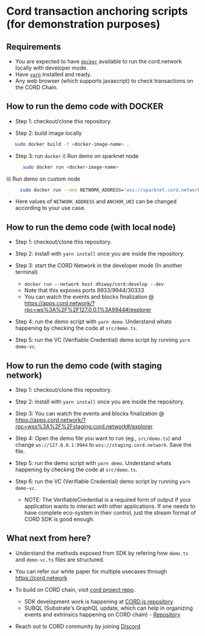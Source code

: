 # Cord transaction anchoring scripts (for demonstration purposes)

## Requirements

* You are expected to have [`docker`](https://www.docker.com/) available to run the cord.network locally with developer mode.
* Have [`yarn`](https://yarnpkg.com/) installed and ready.
* Any web browser (which supports javascript) to check transactions on the CORD Chain.

## How to run the demo code with DOCKER

* Step 1: checkout/clone this repository.

* Step 2: build image locally 
```sh
   sudo docker build -t <docker-image-name> .
```
* Step 3: run `docker`
  i) Run demo on sparknet node
```sh
      sudo docker run <docker-image-name>
```

  ii) Run demo on custom node
```sh 
     sudo docker run --env NETWORK_ADDRESS='wss://sparknet.cord.network' --env ANCHOR_URI='//Sparknet//1//Demo' <docker-image-name>`
```
  -  Here values of `NETWORK_ADDRESS` and `ANCHOR_URI` can be changed according to your use case.

## How to run the demo code (with local node)

* Step 1: checkout/clone this repository.

* Step 2: install with `yarn install` once you are inside the repository.

* Step 3: start the CORD Network in the developer mode (In another terminal)
  - `docker run --network host dhiway/cord:develop --dev`
  - Note that this exposes ports 9933/9944/30333
  - You can watch the events and blocks finalization @ https://apps.cord.network/?rpc=ws%3A%2F%2F127.0.0.1%3A9944#/explorer

* Step 4: run the demo script with `yarn demo`. Understand whats happening by checking the code at `src/demo.ts`.

* Step 5: run the VC (Verifiable Credential) demo script by running `yarn demo-vc`.


## How to run the demo code (with staging network)

* Step 1: checkout/clone this repository.

* Step 2: install with `yarn install` once you are inside the repository.

* Step 3: You can watch the events and blocks finalization @ https://apps.cord.network/?rpc=wss%3A%2F%2Fstaging.cord.network#/explorer

* Step 4: Open the demo file you want to run (eg., `src/demo.ts`) and change `ws://127.0.0.1:9944` to `wss://staging.cord.network`. Save the file.

* Step 5: run the demo script with `yarn demo`. Understand whats happening by checking the code at `src/demo.ts`.

* Step 6: run the VC (Verifiable Credential) demo script by running `yarn demo-vc`.

  - NOTE: The VerifiableCredential is a required form of output if your application wants to interact with other applications. If one needs to have complete eco-system in their control, just the stream format of CORD SDK is good enough.


## What next from here?

* Understand the methods exposed from SDK by refering how `demo.ts` and `demo-vc.ts` files are structured.

* You can refer our white paper for multiple usecases through https://cord.network

* To build on CORD chain, visit [cord project repo](https://github.com/dhiway/cord).
  - SDK development work is happening at [CORD.js repository](https://github.com/dhiway/cord.js)
  - SUBQL (Substrate's GraphQL update, which can help in organizing events and extrinsics happening on CORD chain) - [Repository](https://github.com/dhiway/cord-subql)

* Reach out to CORD community by joining [Discord](https://discord.gg/V8AqufZu)

